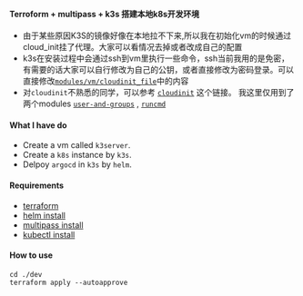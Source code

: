 
#### Terroform + multipass + k3s 搭建本地k8s开发环境

- 由于某些原因K3S的镜像好像在本地拉不下来,所以我在初始化vm的时候通过cloud_init挂了代理。大家可以看情况去掉或者改成自己的配置
- k3s在安装过程中会通过ssh到vm里执行一些命令，ssh当前我用的是免密，有需要的话大家可以自行修改为自己的公钥，或者直接修改为密码登录。可以直接修改[`modules/vm/cloudinit_file`](https://github.com/yasyx/tf-multipaas-k3s-dev/blob/783a1ab9dac8a820622c92fbcfc5bf21696371b8/modules/vm/files/cloudinit_file)中的内容
- 对`cloudinit`不熟悉的同学，可以参考 [`cloudinit`](https://cloudinit.readthedocs.io/en/latest/reference/modules.html) 这个链接。 我这里仅用到了两个modules [`user-and-groups`](https://cloudinit.readthedocs.io/en/latest/reference/modules.html#users-and-groups) , [`runcmd`](https://cloudinit.readthedocs.io/en/latest/reference/modules.html#runcmd)

#### What I have do
- Create a vm called `k3server`.
- Create a `k8s` instance by `k3s`.
- Delpoy `argocd` in `k3s` by `helm`.

#### Requirements
- [terraform](https://developer.hashicorp.com/terraform/install)
- [helm install](https://helm.sh/docs/intro/install/)
- [multipass install](https://multipass.run/install)
- [kubectl install](https://kubernetes.io/docs/tasks/tools/) 

#### How to use

```shell
cd ./dev 
terraform apply --autoapprove
```
